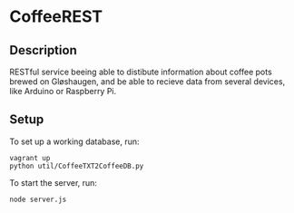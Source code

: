 CoffeeREST
==========

Description
-----------

RESTful service beeing able to distibute information about coffee pots 
brewed on Gløshaugen, and be able to recieve data from several devices, 
like Arduino or Raspberry Pi.


Setup
-----

To set up a working database, run:

    vagrant up
    python util/CoffeeTXT2CoffeeDB.py

To start the server, run:

    node server.js


